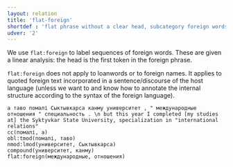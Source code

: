 ```yaml
---
layout: relation
title: 'flat-foreign'
shortdef : 'flat phrase without a clear head, subcategory foreign words'
udver: '2'
---
```


We use `flat:foreign` to label sequences of foreign words. These are given a linear analysis: the head is the first token in the foreign phrase.

`flat:foreign` does not apply to loanwords or to foreign names. It applies to quoted foreign text incorporated in a sentence/discourse of the host language (unless we want to and know how to annotate the internal structure according to the syntax of the foreign language).


~~~ sdparse
а таво помалі Сыктывкарса канму университет , " международные отношения " специальность . \n but this year I completed [my studies at] the Syktyvkar State University, specialization in "international relations" 
cc(помалі, а)
obl:tmod(помалі, таво)
nmod:lmod(университет, Сыктывкарса)
compound(университет, канму)
flat:foreign(международные, отношения)
~~~

<!-- Interlanguage links updated St lis 3 20:58:54 CET 2021 -->
